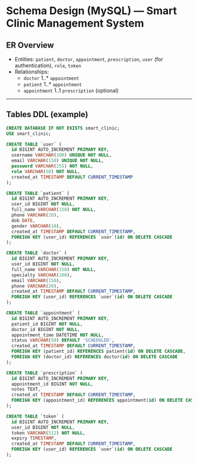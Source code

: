 # Schema Design (MySQL) — Smart Clinic Management System

## ER Overview
- Entities: `patient`, `doctor`, `appointment`, `prescription`, `user` (for authentication), `role`, `token`
- Relationships:
  - `doctor` 1..* `appointment`
  - `patient` 1..* `appointment`
  - `appointment` 1..1 `prescription` (optional)

---

## Tables DDL (example)

```sql
CREATE DATABASE IF NOT EXISTS smart_clinic;
USE smart_clinic;

CREATE TABLE `user` (
  id BIGINT AUTO_INCREMENT PRIMARY KEY,
  username VARCHAR(100) UNIQUE NOT NULL,
  email VARCHAR(150) UNIQUE NOT NULL,
  password VARCHAR(255) NOT NULL,
  role VARCHAR(50) NOT NULL,
  created_at TIMESTAMP DEFAULT CURRENT_TIMESTAMP
);

CREATE TABLE `patient` (
  id BIGINT AUTO_INCREMENT PRIMARY KEY,
  user_id BIGINT NOT NULL,
  full_name VARCHAR(150) NOT NULL,
  phone VARCHAR(20),
  dob DATE,
  gender VARCHAR(10),
  created_at TIMESTAMP DEFAULT CURRENT_TIMESTAMP,
  FOREIGN KEY (user_id) REFERENCES `user`(id) ON DELETE CASCADE
);

CREATE TABLE `doctor` (
  id BIGINT AUTO_INCREMENT PRIMARY KEY,
  user_id BIGINT NOT NULL,
  full_name VARCHAR(150) NOT NULL,
  specialty VARCHAR(100),
  email VARCHAR(150),
  phone VARCHAR(20),
  created_at TIMESTAMP DEFAULT CURRENT_TIMESTAMP,
  FOREIGN KEY (user_id) REFERENCES `user`(id) ON DELETE CASCADE
);

CREATE TABLE `appointment` (
  id BIGINT AUTO_INCREMENT PRIMARY KEY,
  patient_id BIGINT NOT NULL,
  doctor_id BIGINT NOT NULL,
  appointment_time DATETIME NOT NULL,
  status VARCHAR(50) DEFAULT 'SCHEDULED',
  created_at TIMESTAMP DEFAULT CURRENT_TIMESTAMP,
  FOREIGN KEY (patient_id) REFERENCES patient(id) ON DELETE CASCADE,
  FOREIGN KEY (doctor_id) REFERENCES doctor(id) ON DELETE CASCADE
);

CREATE TABLE `prescription` (
  id BIGINT AUTO_INCREMENT PRIMARY KEY,
  appointment_id BIGINT NOT NULL,
  notes TEXT,
  created_at TIMESTAMP DEFAULT CURRENT_TIMESTAMP,
  FOREIGN KEY (appointment_id) REFERENCES appointment(id) ON DELETE CASCADE
);

CREATE TABLE `token` (
  id BIGINT AUTO_INCREMENT PRIMARY KEY,
  user_id BIGINT NOT NULL,
  token VARCHAR(512) NOT NULL,
  expiry TIMESTAMP,
  created_at TIMESTAMP DEFAULT CURRENT_TIMESTAMP,
  FOREIGN KEY (user_id) REFERENCES `user`(id) ON DELETE CASCADE
);
